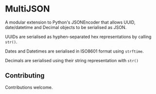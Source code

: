MultiJSON
=========

A modular extension to Python's JSONEncoder that allows UUID, date/datetime and
Decimal objects to be serialised as JSON.

UUIDs are serialised as hyphen-separated hex representations by calling `str()`.

Dates and Datetimes are serialised in ISO8601 format using `strftime`.

Decimals are serialised using their string representation with `str()`

Contributing
------------
Contributions welcome.
